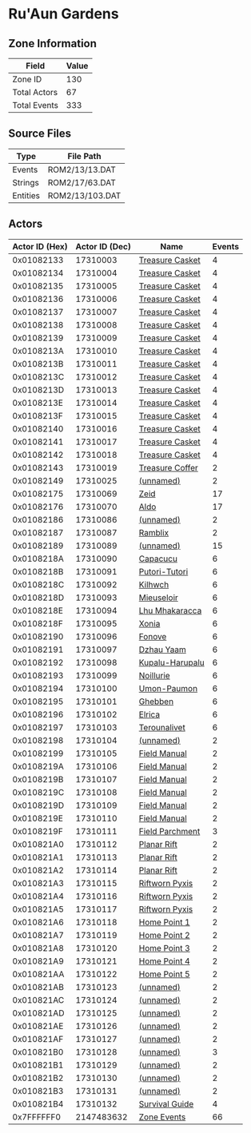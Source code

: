 # Ru'Aun Gardens

## Zone Information

| Field        |   Value |
|--------------|---------|
| Zone ID      |     130 |
| Total Actors |      67 |
| Total Events |     333 |

## Source Files

| Type     | File Path       |
|----------|-----------------|
| Events   | ROM2/13/13.DAT  |
| Strings  | ROM2/17/63.DAT  |
| Entities | ROM2/13/103.DAT |

## Actors

| Actor ID (Hex)   |   Actor ID (Dec) | Name                                                     |   Events |
|------------------|------------------|----------------------------------------------------------|----------|
| 0x01082133       |         17310003 | [Treasure Casket](./17310003%20-%20Treasure%20Casket.md) |        4 |
| 0x01082134       |         17310004 | [Treasure Casket](./17310004%20-%20Treasure%20Casket.md) |        4 |
| 0x01082135       |         17310005 | [Treasure Casket](./17310005%20-%20Treasure%20Casket.md) |        4 |
| 0x01082136       |         17310006 | [Treasure Casket](./17310006%20-%20Treasure%20Casket.md) |        4 |
| 0x01082137       |         17310007 | [Treasure Casket](./17310007%20-%20Treasure%20Casket.md) |        4 |
| 0x01082138       |         17310008 | [Treasure Casket](./17310008%20-%20Treasure%20Casket.md) |        4 |
| 0x01082139       |         17310009 | [Treasure Casket](./17310009%20-%20Treasure%20Casket.md) |        4 |
| 0x0108213A       |         17310010 | [Treasure Casket](./17310010%20-%20Treasure%20Casket.md) |        4 |
| 0x0108213B       |         17310011 | [Treasure Casket](./17310011%20-%20Treasure%20Casket.md) |        4 |
| 0x0108213C       |         17310012 | [Treasure Casket](./17310012%20-%20Treasure%20Casket.md) |        4 |
| 0x0108213D       |         17310013 | [Treasure Casket](./17310013%20-%20Treasure%20Casket.md) |        4 |
| 0x0108213E       |         17310014 | [Treasure Casket](./17310014%20-%20Treasure%20Casket.md) |        4 |
| 0x0108213F       |         17310015 | [Treasure Casket](./17310015%20-%20Treasure%20Casket.md) |        4 |
| 0x01082140       |         17310016 | [Treasure Casket](./17310016%20-%20Treasure%20Casket.md) |        4 |
| 0x01082141       |         17310017 | [Treasure Casket](./17310017%20-%20Treasure%20Casket.md) |        4 |
| 0x01082142       |         17310018 | [Treasure Casket](./17310018%20-%20Treasure%20Casket.md) |        4 |
| 0x01082143       |         17310019 | [Treasure Coffer](./17310019%20-%20Treasure%20Coffer.md) |        2 |
| 0x01082149       |         17310025 | [(unnamed)](./17310025.md)                               |        2 |
| 0x01082175       |         17310069 | [Zeid](./17310069%20-%20Zeid.md)                         |       17 |
| 0x01082176       |         17310070 | [Aldo](./17310070%20-%20Aldo.md)                         |       17 |
| 0x01082186       |         17310086 | [(unnamed)](./17310086.md)                               |        2 |
| 0x01082187       |         17310087 | [Ramblix](./17310087%20-%20Ramblix.md)                   |        2 |
| 0x01082189       |         17310089 | [(unnamed)](./17310089.md)                               |       15 |
| 0x0108218A       |         17310090 | [Capacucu](./17310090%20-%20Capacucu.md)                 |        6 |
| 0x0108218B       |         17310091 | [Putori-Tutori](./17310091%20-%20Putori-Tutori.md)       |        6 |
| 0x0108218C       |         17310092 | [Kilhwch](./17310092%20-%20Kilhwch.md)                   |        6 |
| 0x0108218D       |         17310093 | [Mieuseloir](./17310093%20-%20Mieuseloir.md)             |        6 |
| 0x0108218E       |         17310094 | [Lhu Mhakaracca](./17310094%20-%20Lhu%20Mhakaracca.md)   |        6 |
| 0x0108218F       |         17310095 | [Xonia](./17310095%20-%20Xonia.md)                       |        6 |
| 0x01082190       |         17310096 | [Fonove](./17310096%20-%20Fonove.md)                     |        6 |
| 0x01082191       |         17310097 | [Dzhau Yaam](./17310097%20-%20Dzhau%20Yaam.md)           |        6 |
| 0x01082192       |         17310098 | [Kupalu-Harupalu](./17310098%20-%20Kupalu-Harupalu.md)   |        6 |
| 0x01082193       |         17310099 | [Noillurie](./17310099%20-%20Noillurie.md)               |        6 |
| 0x01082194       |         17310100 | [Umon-Paumon](./17310100%20-%20Umon-Paumon.md)           |        6 |
| 0x01082195       |         17310101 | [Ghebben](./17310101%20-%20Ghebben.md)                   |        6 |
| 0x01082196       |         17310102 | [Elrica](./17310102%20-%20Elrica.md)                     |        6 |
| 0x01082197       |         17310103 | [Terounalivet](./17310103%20-%20Terounalivet.md)         |        6 |
| 0x01082198       |         17310104 | [(unnamed)](./17310104.md)                               |        2 |
| 0x01082199       |         17310105 | [Field Manual](./17310105%20-%20Field%20Manual.md)       |        2 |
| 0x0108219A       |         17310106 | [Field Manual](./17310106%20-%20Field%20Manual.md)       |        2 |
| 0x0108219B       |         17310107 | [Field Manual](./17310107%20-%20Field%20Manual.md)       |        2 |
| 0x0108219C       |         17310108 | [Field Manual](./17310108%20-%20Field%20Manual.md)       |        2 |
| 0x0108219D       |         17310109 | [Field Manual](./17310109%20-%20Field%20Manual.md)       |        2 |
| 0x0108219E       |         17310110 | [Field Manual](./17310110%20-%20Field%20Manual.md)       |        2 |
| 0x0108219F       |         17310111 | [Field Parchment](./17310111%20-%20Field%20Parchment.md) |        3 |
| 0x010821A0       |         17310112 | [Planar Rift](./17310112%20-%20Planar%20Rift.md)         |        2 |
| 0x010821A1       |         17310113 | [Planar Rift](./17310113%20-%20Planar%20Rift.md)         |        2 |
| 0x010821A2       |         17310114 | [Planar Rift](./17310114%20-%20Planar%20Rift.md)         |        2 |
| 0x010821A3       |         17310115 | [Riftworn Pyxis](./17310115%20-%20Riftworn%20Pyxis.md)   |        2 |
| 0x010821A4       |         17310116 | [Riftworn Pyxis](./17310116%20-%20Riftworn%20Pyxis.md)   |        2 |
| 0x010821A5       |         17310117 | [Riftworn Pyxis](./17310117%20-%20Riftworn%20Pyxis.md)   |        2 |
| 0x010821A6       |         17310118 | [Home Point 1](./17310118%20-%20Home%20Point%201.md)     |        2 |
| 0x010821A7       |         17310119 | [Home Point 2](./17310119%20-%20Home%20Point%202.md)     |        2 |
| 0x010821A8       |         17310120 | [Home Point 3](./17310120%20-%20Home%20Point%203.md)     |        2 |
| 0x010821A9       |         17310121 | [Home Point 4](./17310121%20-%20Home%20Point%204.md)     |        2 |
| 0x010821AA       |         17310122 | [Home Point 5](./17310122%20-%20Home%20Point%205.md)     |        2 |
| 0x010821AB       |         17310123 | [(unnamed)](./17310123.md)                               |        2 |
| 0x010821AC       |         17310124 | [(unnamed)](./17310124.md)                               |        2 |
| 0x010821AD       |         17310125 | [(unnamed)](./17310125.md)                               |        2 |
| 0x010821AE       |         17310126 | [(unnamed)](./17310126.md)                               |        2 |
| 0x010821AF       |         17310127 | [(unnamed)](./17310127.md)                               |        2 |
| 0x010821B0       |         17310128 | [(unnamed)](./17310128.md)                               |        3 |
| 0x010821B1       |         17310129 | [(unnamed)](./17310129.md)                               |        2 |
| 0x010821B2       |         17310130 | [(unnamed)](./17310130.md)                               |        2 |
| 0x010821B3       |         17310131 | [(unnamed)](./17310131.md)                               |        2 |
| 0x010821B4       |         17310132 | [Survival Guide](./17310132%20-%20Survival%20Guide.md)   |        4 |
| 0x7FFFFFF0       |       2147483632 | [Zone Events](./Zone%20Events.md)                        |       66 |